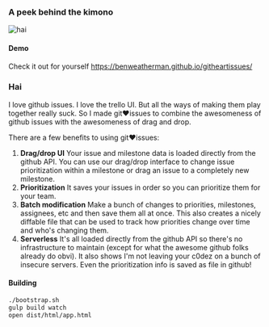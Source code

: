 
### A peek behind the kimono
![hai](https://cloud.githubusercontent.com/assets/272675/6013743/64db402a-ab1e-11e4-9dff-1f5c26b8aeb5.png)

#### Demo

Check it out for yourself https://benweatherman.github.io/githeartissues/

### Hai

I love github issues. I love the trello UI. But all the ways of making them play together really suck. So I made git♥issues to combine the awesomeness of github issues with the awesomeness of drag and drop.

There are a few benefits to using git♥issues:

1. __Drag/drop UI__ Your issue and milestone data is loaded directly from the github API. You can use our drag/drop interface to change issue prioritization within a milestone or drag an issue to a completely new milestone.
2. __Prioritization__ It saves your issues in order so you can prioritize them for your team.
3. __Batch modification__ Make a bunch of changes to priorities, milestones, assignees, etc and then save them all at once. This also creates a nicely diffable file that can be used to track how priorities change over time and who's changing them.
4. __Serverless__ It's all loaded directly from the github API so there's no infrastructure to maintain (except for what the awesome github folks already do obvi). It also shows I'm not leaving your c0dez on a bunch of insecure servers. Even the prioritization info is saved as file in github!


#### Building

```bash
./bootstrap.sh
gulp build watch
open dist/html/app.html
```
